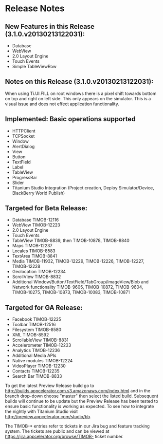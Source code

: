 Release Notes
=============


New Features in this Release (3.1.0.v20130213122031):
-----------------------------------------------------

* Database 
* WebView 
* 2.0 Layout Engine
* Touch Events
* Simple TableViewRow

Notes on this Release (3.1.0.v20130213122031):
----------------------------------------------

When using Ti.UI.FILL on root windows there is a pixel shift towards bottom on top and right on left side. This only appears on the simulator. This is a visual issue and does not effect application functionality.


Implemented: Basic operations supported
---------------------------------------

* HTTPClient
* TCPSocket
* Window 
* AlertDialog
* View
* Button
* TextField 
* Label 
* TableView 
* ProgressBar
* Slider
* Titanium Studio Integration (Project creation, Deploy Simulator/Device, BlackBerry World Publish)


Targeted for Beta Release:
--------------------------

* Database TIMOB-12116
* WebView TIMOB-12223
* 2.0 Layout Engine
* Touch Events
* TableView TIMOB-8839, then TIMOB-10878, TIMOB-8840
* Maps TIMOB-12237
* Locales TIMOB-8583
* TextArea TIMOB-8841
* Media TIMOB-11932, TIMOB-12229, TIMOB-12226, TIMOB-12227, TIMOB-12228
* Geolocation TIMOB-12234
* ScrollView TIMOB-8832
* Additional Window/Button/TextField/TabGroup/ImageView/Blob and Network functionality TIMOB-9605, TIMOB-10872, TIMOB-9604, TIMOB-10275, TIMOB-10873, TIMOB-10083, TIMOB-10871


Targeted for GA Release:
------------------------

* Facebook TIMOB-12225
* Toolbar TIMOB-12516
* Filesystem TIMOB-8580
* XML TIMOB-8592
* ScrollableView TIMOB-8831
* Accelerometer TIMOB-12233
* Analytics TIMOB-12236
* Additional Media APIs
* Native modules TIMOB-12224
* VideoPlayer TIMOB-12230
* Contacts TIMOB-12235
* Search Bar TIMOB-8833


To get the latest Preview Release build go to http://builds.appcelerator.com.s3.amazonaws.com/index.html and in the branch drop-down choose "master" then select the listed build. Subsequent builds will continue to be update but the Preview Release has been tested to ensure basic functionality is working as expected. To see how to integrate the nightly with Titanium Studio visit http://preview.appcelerator.com/studio/bb. 


The TIMOB-* entries refer to tickets in our Jira bug and feature tracking system. The tickets are public and can be viewed at  https://jira.appcelerator.org/browse/TIMOB- ticket number.



